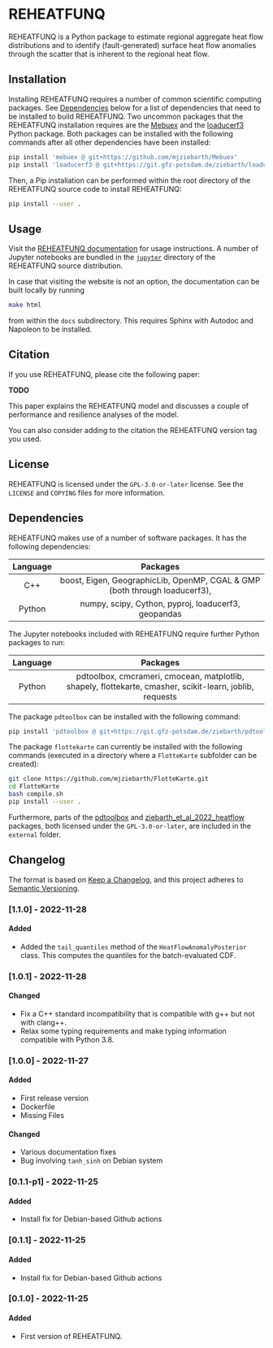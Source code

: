 # REHEATFUNQ
REHEATFUNQ is a Python package to estimate regional aggregate heat flow
distributions and to identify (fault-generated) surface heat flow anomalies
through the scatter that is inherent to the regional heat flow.

## Installation
Installing REHEATFUNQ requires a number of common scientific computing packages.
See [Dependencies](#dependencies) below for a list of dependencies that need to
be installed to build REHEATFUNQ. Two uncommon packages that the REHEATFUNQ
installation requires are the [Mebuex](https://github.com/mjziebarth/Mebuex) and
the [loaducerf3](https://git.gfz-potsdam.de/ziebarth/loaducerf3) Python package.
Both packages can be installed with the following commands after all other
dependencies have been installed:
```bash
pip install 'mebuex @ git+https://github.com/mjziebarth/Mebuex'
pip install 'loaducerf3 @ git+https://git.gfz-potsdam.de/ziebarth/loaducerf3'
```
Then, a Pip installation can be performed within the root directory of the
REHEATFUNQ source code to install REHEATFUNQ:
```bash
pip install --user .
```

## Usage
Visit the [REHEATFUNQ documentation](https://mjziebarth.github.io/REHEATFUNQ/)
for usage instructions. A number of Jupyter notebooks are bundled in the
[`jupyter`](jupyter/) directory of the REHEATFUNQ source distribution.

In case that visiting the website is not an option, the documentation can be
built locally by running
```bash
make html
```
from within the `docs` subdirectory. This requires Sphinx with Autodoc and
Napoleon to be installed.

## Citation
If you use REHEATFUNQ, please cite the following paper:

**TODO**

This paper explains the REHEATFUNQ model and discusses a couple of performance
and resilience analyses of the model.

You can also consider adding to the citation the REHEATFUNQ version tag you
used.

## License
REHEATFUNQ is licensed under the `GPL-3.0-or-later` license. See the `LICENSE`
and `COPYING` files for more information.


## Dependencies
REHEATFUNQ makes use of a number of software packages. It has the following
dependencies:

| Language | Packages |
| :------: | :------: |
| C++      | boost, Eigen, GeographicLib, OpenMP, CGAL & GMP (both through loaducerf3), |
| Python   | numpy, scipy, Cython, pyproj, loaducerf3, geopandas |

The Jupyter notebooks included with REHEATFUNQ require further Python packages
to run:

| Language | Packages |
| :------: | :------: |
| Python   | pdtoolbox, cmcrameri, cmocean, matplotlib, shapely, flottekarte, cmasher, scikit-learn, joblib, requests |

The package `pdtoolbox` can be installed with the following command:
```bash
pip install 'pdtoolbox @ git+https://git.gfz-potsdam.de/ziebarth/pdtoolbox'
```
The package `flottekarte` can currently be installed with the following
commands (executed in a directory where a `FlotteKarte` subfolder can be
created):
```bash
git clone https://github.com/mjziebarth/FlotteKarte.git
cd FlotteKarte
bash compile.sh
pip install --user .
```

Furthermore, parts of the [pdtoolbox](https://doi.org/10.5880/GFZ.2.6.2022.002)
and
[ziebarth_et_al_2022_heatflow](https://git.gfz-potsdam.de/ziebarth/ziebarth-et-al-2022-heat-flow-paper-code)
packages, both licensed under the `GPL-3.0-or-later`, are included in the
`external` folder.


## Changelog
The format is based on [Keep a Changelog](https://keepachangelog.com/en/1.0.0/),
and this project adheres to
[Semantic Versioning](https://semver.org/spec/v2.0.0.html).

### [1.1.0] - 2022-11-28
#### Added
- Added the `tail_quantiles` method of the `HeatFlowAnomalyPosterior` class.
  This computes the quantiles for the batch-evaluated CDF.

### [1.0.1] - 2022-11-28
#### Changed
- Fix a C++ standard incompatibility that is compatible with g++ but
  not with clang++.
- Relax some typing requirements and make typing information compatible with
  Python 3.8.

### [1.0.0] - 2022-11-27
#### Added
- First release version
- Dockerfile
- Missing Files

#### Changed
- Various documentation fixes
- Bug involving `tanh_sinh` on Debian system

### [0.1.1-p1] - 2022-11-25
#### Added
- Install fix for Debian-based Github actions

### [0.1.1] - 2022-11-25
#### Added
- Install fix for Debian-based Github actions

### [0.1.0] - 2022-11-25
#### Added
- First version of REHEATFUNQ.

